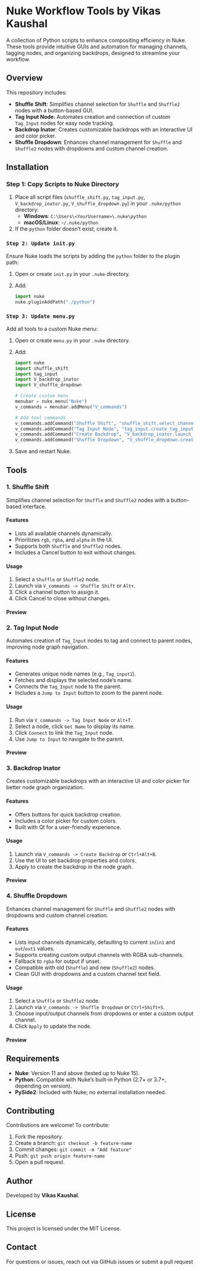 # Nuke Workflow Tools by Vikas Kaushal

A collection of Python scripts to enhance compositing efficiency in Nuke. These tools provide intuitive GUIs and automation for managing channels, tagging nodes, and organizing backdrops, designed to streamline your workflow.

## Overview

This repository includes:

* **Shuffle Shift**: Simplifies channel selection for `Shuffle` and `Shuffle2` nodes with a button-based GUI.
* **Tag Input Node**: Automates creation and connection of custom `Tag_Input` nodes for easy node tracking.
* **Backdrop Inator**: Creates customizable backdrops with an interactive UI and color picker.
* **Shuffle Dropdown**: Enhances channel management for `Shuffle` and `Shuffle2` nodes with dropdowns and custom channel creation.

## Installation

### Step 1: Copy Scripts to Nuke Directory

1.  Place all script files (`shuffle_shift.py`, `tag_input.py`, `V_backdrop_inator.py`, `V_shuffle_dropdown.py`) in your `.nuke/python` directory:
    * **Windows**: `C:\Users\<YourUsername>\.nuke\python`
    * **macOS/Linux**: `~/.nuke/python`
2.  If the `python` folder doesn’t exist, create it.

### `Step 2: Update init.py`

Ensure Nuke loads the scripts by adding the `python` folder to the plugin path:

1.  Open or create `init.py` in your `.nuke` directory.
2.  Add:

    ```python
    import nuke
    nuke.pluginAddPath("./python")
    ```

### `Step 3: Update menu.py`

Add all tools to a custom Nuke menu:

1.  Open or create `menu.py` in your `.nuke` directory.
2.  Add:

    ```python
    import nuke
    import shuffle_shift
    import tag_input
    import V_backdrop_inator
    import V_shuffle_dropdown
    
    # Create custom menu
    menubar = nuke.menu("Nuke")
    v_commands = menubar.addMenu("V_commands")
    
    # Add tool commands
    v_commands.addCommand("Shuffle Shift", "shuffle_shift.select_channel_for_shuffle()", "Alt+`")
    v_commands.addCommand("Tag Input Node", "tag_input.create_tag_input_node()", "Alt+T")
    v_commands.addCommand("Create Backdrop", "V_backdrop_inator.launch_backdrop_creator()", "Ctrl+Alt+B")
    v_commands.addCommand("Shuffle Dropdown", "V_shuffle_dropdown.create_shuffle_ui()", "Ctrl+Shift+S")
    ```
3.  Save and restart Nuke.

## Tools

### 1. Shuffle Shift

Simplifies channel selection for `Shuffle` and `Shuffle2` nodes with a button-based interface.

#### Features

* Lists all available channels dynamically.
* Prioritizes `rgb`, `rgba`, and `alpha` in the UI.
* Supports both `Shuffle` and `Shuffle2` nodes.
* Includes a Cancel button to exit without changes.

#### Usage

1.  Select a `Shuffle` or `Shuffle2` node.
2.  Launch via `V_commands -> Shuffle Shift` or `Alt+`.
3.  Click a channel button to assign it.
4.  Click Cancel to close without changes.

#### Preview

### 2. Tag Input Node

Automates creation of `Tag_Input` nodes to tag and connect to parent nodes, improving node graph navigation.

#### Features

* Generates unique node names (e.g., `Tag_input1`).
* Fetches and displays the selected node’s name.
* Connects the `Tag_Input` node to the parent.
* Includes a `Jump to Input` button to zoom to the parent node.

#### Usage

1.  Run via `V_commands -> Tag Input Node` or `Alt+T`.
2.  Select a node, click `Get Name` to display its name.
3.  Click `Connect` to link the `Tag_Input` node.
4.  Use `Jump to Input` to navigate to the parent.

#### Preview

### 3. Backdrop Inator

Creates customizable backdrops with an interactive UI and color picker for better node graph organization.

#### Features

* Offers buttons for quick backdrop creation.
* Includes a color picker for custom colors.
* Built with Qt for a user-friendly experience.

#### Usage

1.  Launch via `V_commands -> Create Backdrop` or `Ctrl+Alt+B`.
2.  Use the UI to set backdrop properties and colors.
3.  Apply to create the backdrop in the node graph.

#### Preview

### 4. Shuffle Dropdown

Enhances channel management for `Shuffle` and `Shuffle2` nodes with dropdowns and custom channel creation.

#### Features

* Lists input channels dynamically, defaulting to current `in`/`in1` and `out`/`out1` values.
* Supports creating custom output channels with RGBA sub-channels.
* Fallback to `rgba` for output if unset.
* Compatible with old (`Shuffle`) and new (`Shuffle2`) nodes.
* Clean GUI with dropdowns and a custom channel text field.

#### Usage

1.  Select a `Shuffle` or `Shuffle2` node.
2.  Launch via `V_commands -> Shuffle Dropdown` or `Ctrl+Shift+S`.
3.  Choose input/output channels from dropdowns or enter a custom output channel.
4.  Click `Apply` to update the node.

#### Preview

## Requirements

* **Nuke**: Version 11 and above (tested up to Nuke 15).
* **Python**: Compatible with Nuke’s built-in Python (2.7+ or 3.7+, depending on version).
* **PySide2**: Included with Nuke; no external installation needed.

## Contributing

Contributions are welcome! To contribute:

1.  Fork the repository.
2.  Create a branch: `git checkout -b feature-name`
3.  Commit changes: `git commit -m "Add feature"`
4.  Push: `git push origin feature-name`
5.  Open a pull request.

## Author

Developed by **Vikas Kaushal**.

## License

This project is licensed under the MIT License.

## Contact

For questions or issues, reach out via GitHub issues or submit a pull request
